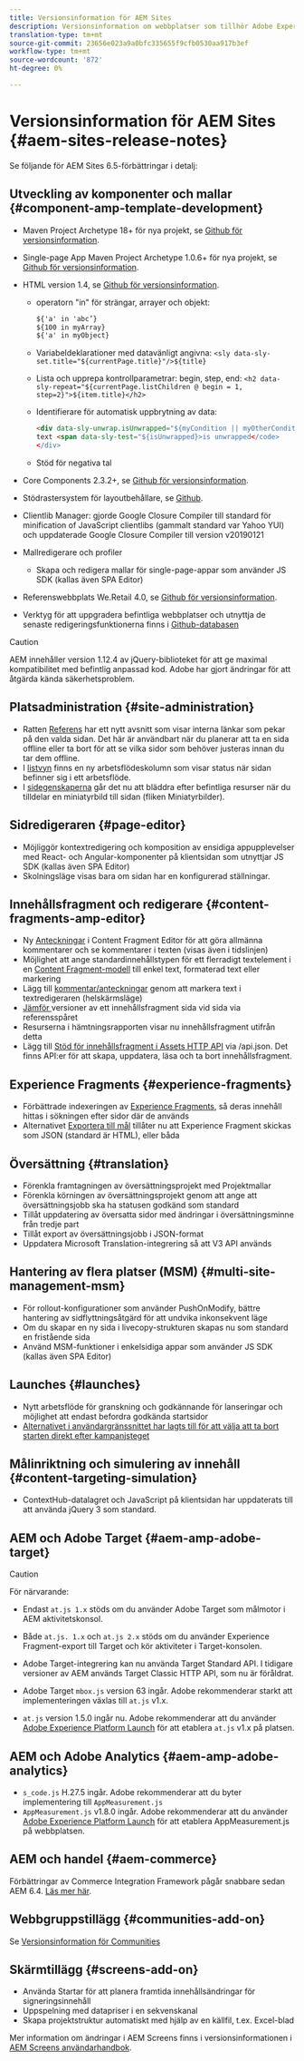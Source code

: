 ```yaml
---
title: Versionsinformation för AEM Sites
description: Versionsinformation om webbplatser som tillhör Adobe Experience Manager 6.5.
translation-type: tm+mt
source-git-commit: 23656e023a9a0bfc335655f9cfb0530aa917b3ef
workflow-type: tm+mt
source-wordcount: '872'
ht-degree: 0%

---
```



# Versionsinformation för AEM Sites {#aem-sites-release-notes}

Se följande för AEM Sites 6.5-förbättringar i detalj:

## Utveckling av komponenter och mallar {#component-amp-template-development}

* Maven Project Archetype 18+ för nya projekt, se [Github för versionsinformation](https://github.com/Adobe-Marketing-Cloud/aem-project-archetype/releases).
* Single-page App Maven Project Archetype 1.0.6+ för nya projekt, se [Github för versionsinformation](https://github.com/adobe/aem-spa-project-archetype/releases).
* HTML version 1.4, se [Github för versionsinformation](https://github.com/adobe/htl-spec/releases/tag/1.4).

   * operatorn &quot;in&quot; för strängar, arrayer och objekt:

      ```html
      ${'a' in 'abc’}
      ${100 in myArray}
      ${'a' in myObject}
      ```

   * Variabeldeklarationer med datavänligt angivna:
      `<sly data-sly-set.title="${currentPage.title}"/>${title}`

   * Lista och upprepa kontrollparametrar: begin, step, end:
      `<h2 data-sly-repeat="${currentPage.listChildren @ begin = 1, step=2}">${item.title}</h2>`

   * Identifierare för automatisk uppbrytning av data:

      ```html
      <div data-sly-unwrap.isUnwrapped="${myCondition || myOtherCondition}">
      text <span data-sly-test="${isUnwrapped}>is unwrapped</code>
      </div>
      ```

   * Stöd för negativa tal

* Core Components 2.3.2+, se [Github för versionsinformation](https://github.com/Adobe-Marketing-Cloud/aem-core-wcm-components/releases).
* Stödrastersystem för layoutbehållare, se [Github](https://github.com/Adobe-Marketing-Cloud/aem-responsivegrid).
* Clientlib Manager: gjorde Google Closure Compiler till standard för minification of JavaScript clientlibs (gammalt standard var Yahoo YUI) och uppdaterade Google Closure Compiler till version v20190121
* Mallredigerare och profiler

   * Skapa och redigera mallar för single-page-appar som använder JS SDK (kallas även SPA Editor)

* Referenswebbplats We.Retail 4.0, se [Github för versionsinformation](https://github.com/Adobe-Marketing-Cloud/aem-sample-we-retail/releases).
* Verktyg för att uppgradera befintliga webbplatser och utnyttja de senaste redigeringsfunktionerna finns i [Github-databasen](https://github.com/adobe/aem-modernize-tools)

>[!CAUTION]
>
>AEM innehåller version 1.12.4 av jQuery-biblioteket för att ge maximal kompatibilitet med befintlig anpassad kod. Adobe har gjort ändringar för att åtgärda kända säkerhetsproblem.

## Platsadministration {#site-administration}

* Ratten [Referens](/help/sites-authoring/author-environment-tools.md#references) har ett nytt avsnitt som visar interna länkar som pekar på den valda sidan. Det här är användbart när du planerar att ta en sida offline eller ta bort för att se vilka sidor som behöver justeras innan du tar dem offline.
* I [listvyn](/help/sites-authoring/basic-handling.md#list-view) finns en ny arbetsflödeskolumn som visar status när sidan befinner sig i ett arbetsflöde.
* I [sidegenskaperna](/help/sites-authoring/editing-page-properties.md) går det nu att bläddra efter befintliga resurser när du tilldelar en miniatyrbild till sidan (fliken Miniatyrbilder).

## Sidredigeraren {#page-editor}

* Möjliggör kontextredigering och komposition av ensidiga appupplevelser med React- och Angular-komponenter på klientsidan som utnyttjar JS SDK (kallas även SPA Editor)
* Skolningsläge visas bara om sidan har en konfigurerad ställningar.

## Innehållsfragment och redigerare {#content-fragments-amp-editor}

* Ny [Anteckningar](/help/assets/content-fragments/content-fragments-variations.md#viewing-editing-deleting-annotations) i Content Fragment Editor för att göra allmänna kommentarer och se kommentarer i texten (visas även i tidslinjen)
* Möjlighet att ange standardinnehållstypen för ett flerradigt textelement i en [Content Fragment-modell](/help/assets/content-fragments/content-fragments-models.md) till enkel text, formaterad text eller markering
* Lägg till [kommentar/anteckningar](/help/assets/content-fragments/content-fragments-variations.md#annotating-a-content-fragment) genom att markera text i textredigeraren (helskärmsläge)
* [Jämför ](/help/assets/content-fragments/content-fragments-managing.md#comparing-fragment-versions) versioner av ett innehållsfragment sida vid sida via referensspåret
* Resurserna i hämtningsrapporten visar nu innehållsfragment utifrån detta
* Lägg till [Stöd för innehållsfragment i Assets HTTP API](/help/assets/assets-api-content-fragments.md) via /api.json. Det finns API:er för att skapa, uppdatera, läsa och ta bort innehållsfragment.

## Experience Fragments {#experience-fragments}

* Förbättrade indexeringen av [Experience Fragments](/help/sites-authoring/experience-fragments.md), så deras innehåll hittas i sökningen efter sidor där de används
* Alternativet [Exportera till mål](/help/sites-administering/experience-fragments-target.md) tillåter nu att Experience Fragment skickas som JSON (standard är HTML), eller båda

## Översättning {#translation}

* Förenkla framtagningen av översättningsprojekt med Projektmallar
* Förenkla körningen av översättningsprojekt genom att ange att översättningsjobb ska ha statusen godkänd som standard
* Tillåt uppdatering av översatta sidor med ändringar i översättningsminne från tredje part
* Tillåt export av översättningsjobb i JSON-format
* Uppdatera Microsoft Translation-integrering så att V3 API används

## Hantering av flera platser (MSM) {#multi-site-management-msm}

* För rollout-konfigurationer som använder PushOnModify, bättre hantering av sidflyttningsåtgärd för att undvika inkonsekvent läge
* Om du skapar en ny sida i livecopy-strukturen skapas nu som standard en fristående sida
* Använd MSM-funktioner i enkelsidiga appar som använder JS SDK (kallas även SPA Editor)

## Launches {#launches}

* Nytt arbetsflöde för granskning och godkännande för lanseringar och möjlighet att endast befordra godkända startsidor
* [Alternativet i användargränssnittet har lagts till för att välja att ta bort starten direkt efter kampanjsteget](/help/sites-authoring/launches-promoting.md#promoting-launch-pages)

## Målinriktning och simulering av innehåll {#content-targeting-simulation}

* ContextHub-datalagret och JavaScript på klientsidan har uppdaterats till att använda jQuery 3 som standard.

## AEM och Adobe Target {#aem-amp-adobe-target}

>[!CAUTION]
>
>För närvarande:
>
>* Endast `at.js 1.x` stöds om du använder Adobe Target som målmotor i AEM aktivitetskonsol.
   >
   >
* Både `at.js. 1.x` och `at.js 2.x` stöds om du använder Experience Fragment-export till Target och kör aktiviteter i Target-konsolen.


* Adobe Target-integrering kan nu använda Target Standard API. I tidigare versioner av AEM används Target Classic HTTP API, som nu är föråldrat.
* Adobe Target `mbox.js` version 63 ingår. Adobe rekommenderar starkt att implementeringen växlas till `at.js` v1.x.
* `at.js` version 1.5.0 ingår nu. Adobe rekommenderar att du använder [Adobe Experience Platform Launch](https://www.adobe.com/experience-platform/launch.html) för att etablera `at.js` v1.x på platsen.

## AEM och Adobe Analytics {#aem-amp-adobe-analytics}

* `s_code.js` H.27.5 ingår. Adobe rekommenderar att du byter implementering till `AppMeasurement.js`
* `AppMeasurement.js` v1.8.0 ingår. Adobe rekommenderar att du använder [Adobe Experience Platform Launch](https://www.adobe.com/experience-platform/launch.html) för att etablera AppMeasurement.js på webbplatsen.

## AEM och handel {#aem-commerce}

Förbättringar av Commerce Integration Framework pågår snabbare sedan AEM 6.4. [Läs mer här](https://www.adobe.io/apis/experiencecloud/commerce-integration-framework/docs.html).

## Webbgruppstillägg {#communities-add-on}

Se [Versionsinformation för Communities](../release-notes/communities-release-notes.md)

## Skärmtillägg {#screens-add-on}

* Använda Startar för att planera framtida innehållsändringar för signeringsinnehåll
* Uppspelning med datapriser i en sekvenskanal
* Skapa projektstruktur automatiskt med hjälp av en källfil, t.ex. Excel-blad

Mer information om ändringar i AEM Screens finns i versionsinformationen i [AEM Screens användarhandbok](https://docs.adobe.com/content/help/en/experience-manager-screens/user-guide/aem-screens-introduction.html).
